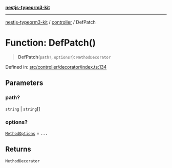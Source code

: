 [**nestjs-typeorm3-kit**](../../README.md)

***

[nestjs-typeorm3-kit](../../README.md) / [controller](../README.md) / DefPatch

# Function: DefPatch()

> **DefPatch**(`path?`, `options?`): `MethodDecorator`

Defined in: [src/controller/decorator/index.ts:134](https://github.com/x302502/nestjs-typeorm3-kit/blob/6ef69742f766c1a8d18cd622a628a96085a8d4cc/src/controller/decorator/index.ts#L134)

## Parameters

### path?

`string` | `string`[]

### options?

[`MethodOptions`](../../@types/classes/MethodOptions.md) = `...`

## Returns

`MethodDecorator`
